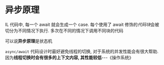 # 异步原理

IL 代码中, 每一个 await 就会生成一个 case.
每个使用了 await 修饰的*代码块*会被切分为不同情况下执行. 多次在不同的情况下调用不同块的代码

可以说**异步原理**是状态机

`async/await` 代码设计时最好避免线程的切换, 对于系统的并发性能会有很大帮助. 因为**线程切换时会有很多的上下文内容, 其性能较低**---《操作系统》
